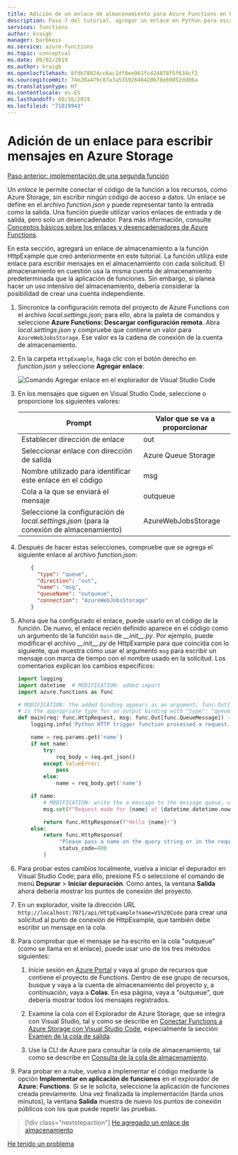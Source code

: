 ```yaml
---
title: Adición de un enlace de almacenamiento para Azure Functions en Python con Visual Studio Code
description: Paso 7 del tutorial, agregar un enlace en Python para escribir mensajes en Azure Storage.
services: functions
author: kraigb
manager: barbkess
ms.service: azure-functions
ms.topic: conceptual
ms.date: 09/02/2019
ms.author: kraigb
ms.openlocfilehash: 8fdb78024cc6ac1df0ee961fc424878f5f634cf2
ms.sourcegitcommit: 74e28a479c87a3a53592646420b78e69852dd86a
ms.translationtype: HT
ms.contentlocale: es-ES
ms.lasthandoff: 09/16/2019
ms.locfileid: "71019943"
---
```

# <a name="add-a-binding-to-write-messages-to-azure-storage"></a>Adición de un enlace para escribir mensajes en Azure Storage

[Paso anterior: implementación de una segunda función](tutorial-vs-code-serverless-python-06.md)

Un _enlace_ le permite conectar el código de la función a los recursos, como Azure Storage, sin escribir ningún código de acceso a datos. Un enlace se define en el archivo *function.json* y puede representar tanto la entrada como la salida. Una función puede utilizar varios enlaces de entrada y de salida, pero solo un desencadenador. Para más información, consulte [Conceptos básicos sobre los enlaces y desencadenadores de Azure Functions](/azure/azure-functions/functions-triggers-bindings.md).

En esta sección, agregará un enlace de almacenamiento a la función HttpExample que creó anteriormente en este tutorial. La función utiliza este enlace para escribir mensajes en el almacenamiento con cada solicitud. El almacenamiento en cuestión usa la misma cuenta de almacenamiento predeterminada que la aplicación de funciones. Sin embargo, si planea hacer un uso intensivo del almacenamiento, debería considerar la posibilidad de crear una cuenta independiente.

1. Sincronice la configuración remota del proyecto de Azure Functions con el archivo *local.settings.json*; para ello, abra la paleta de comandos y seleccione **Azure Functions: Descargar configuración remota**. Abra *local.settings.json* y compruebe que contiene un valor para `AzureWebJobsStorage`. Ese valor es la cadena de conexión de la cuenta de almacenamiento.

1. En la carpeta `HttpExample`, haga clic con el botón derecho en *function.json* y seleccione **Agregar enlace**:

    ![Comando Agregar enlace en el explorador de Visual Studio Code](media/tutorial-vs-code-serverless-python/add-binding-command.png)

1. En los mensajes que siguen en Visual Studio Code, seleccione o proporcione los siguientes valores:

    | Prompt | Valor que se va a proporcionar |
    | --- | --- |
    | Establecer dirección de enlace | out |
    | Seleccionar enlace con dirección de salida | Azure Queue Storage |
    | Nombre utilizado para identificar este enlace en el código | msg |
    | Cola a la que se enviará el mensaje | outqueue |
    | Seleccione la configuración de *local.settings.json* (para la conexión de almacenamiento) | AzureWebJobsStorage |

1. Después de hacer estas selecciones, compruebe que se agrega el siguiente enlace al archivo *function.json*:

    ```json
        {
          "type": "queue",
          "direction": "out",
          "name": "msg",
          "queueName": "outqueue",
          "connection": "AzureWebJobsStorage"
        }
    ```

1. Ahora que ha configurado el enlace, puede usarlo en el código de la función. De nuevo, el enlace recién definido aparece en el código como un argumento de la función `main` de *\_\_init\_\_.py*. Por ejemplo, puede modificar el archivo *\_\_init\_\_.py* de HttpExample para que coincida con lo siguiente, que muestra cómo usar el argumento `msg` para escribir un mensaje con marca de tiempo con el nombre usado en la solicitud. Los comentarios explican los cambios específicos:

    ```python
    import logging
    import datetime  # MODIFICATION: added import
    import azure.functions as func

    # MODIFICATION: the added binding appears as an argument; func.Out[func.QueueMessage]
    # is the appropriate type for an output binding with "type": "queue" (in function.json).
    def main(req: func.HttpRequest, msg: func.Out[func.QueueMessage]) -> func.HttpResponse:
        logging.info('Python HTTP trigger function processed a request.')

        name = req.params.get('name')
        if not name:
            try:
                req_body = req.get_json()
            except ValueError:
                pass
            else:
                name = req_body.get('name')

        if name:
            # MODIFICATION: write the a message to the message queue, using msg.set
            msg.set(f"Request made for {name} at {datetime.datetime.now()}")

            return func.HttpResponse(f"Hello {name}!")
        else:
            return func.HttpResponse(
                 "Please pass a name on the query string or in the request body",
                 status_code=400
            )
    ```

1. Para probar estos cambios localmente, vuelva a iniciar el depurador en Visual Studio Code; para ello, presione F5 o seleccione el comando de menú **Depurar** > **Iniciar depuración**. Como antes, la ventana **Salida** ahora debería mostrar los puntos de conexión del proyecto.

1. En un explorador, visite la dirección URL `http://localhost:7071/api/HttpExample?name=VS%20Code` para crear una solicitud al punto de conexión de HttpExample, que también debe escribir un mensaje en la cola.

1. Para comprobar que el mensaje se ha escrito en la cola "outqueue" (como se llama en el enlace), puede usar uno de los tres métodos siguientes:

    1. Inicie sesión en [Azure Portal](https://portal.azure.com) y vaya al grupo de recursos que contiene el proyecto de Functions. Dentro de ese grupo de recursos, busque y vaya a la cuenta de almacenamiento del proyecto y, a continuación, vaya a **Colas**. En esa página, vaya a "outqueue", que debería mostrar todos los mensajes registrados.

    1. Examine la cola con el Explorador de Azure Storage, que se integra con Visual Studio, tal y como se describe en [Conectar Functions a Azure Storage con Visual Studio Code](/azure/azure-functions/functions-add-output-binding-storage-queue-vs-code.md), especialmente la sección [Examen de la cola de salida](/azure/azure-functions/functions-add-output-binding-storage-queue-vs-code.md#examine-the-output-queue).

    1. Use la CLI de Azure para consultar la cola de almacenamiento, tal como se describe en [Consulta de la cola de almacenamiento](/azure/azure-functions/functions-add-output-binding-storage-queue-python.md#query-the-storage-queue).

1. Para probar en a nube, vuelva a implementar el código mediante la opción **Implementar en aplicación de funciones** en el explorador de **Azure: Functions**. Si se le solicita, seleccione la aplicación de funciones creada previamente. Una vez finalizada la implementación (tarda unos minutos), la ventana **Salida** muestra de nuevo los puntos de conexión públicos con los que puede repetir las pruebas.

> [!div class="nextstepaction"]
> [He agregado un enlace de almacenamiento](tutorial-vs-code-serverless-python-08.md)

[He tenido un problema](https://www.research.net/r/PWZWZ52?tutorial=python-functions-extension&step=07-storage-binding)
